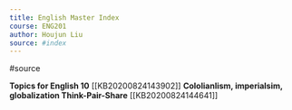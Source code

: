 ```yaml
---
title: English Master Index
course: ENG201
author: Houjun Liu
source: #index
---
```


#source

**Topics for English 10** [[KB20200824143902]]
**Cololianlism, imperialsim, globalization Think-Pair-Share** [[KB20200824144641]]